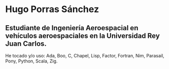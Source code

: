 Hugo Porras Sánchez
===================
Estudiante de Ingeniería Aeroespacial 
en vehículos aeroespaciales en la Universidad Rey Juan Carlos.
-----------------------------------------



He tocado y/o uso:
Ada, Boo, C, Chapel, Lisp, Factor, Fortran, Nim, Parasail, Pony, Python, Scala, Zig.
